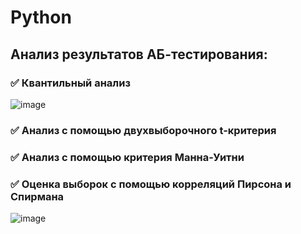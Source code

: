 # Python
## Анализ результатов АБ-тестирования:
### :white_check_mark: Квантильный анализ
![image](https://user-images.githubusercontent.com/101996154/188288091-aa96c2a3-58c1-4fd1-be6f-f7b223f6d8a5.png)
### :white_check_mark: Анализ с помощью двухвыборочного t-критерия
### :white_check_mark: Анализ с помощью критерия Манна-Уитни
### :white_check_mark: Оценка выборок с помощью корреляций Пирсона и Спирмана
![image](https://user-images.githubusercontent.com/101996154/188288047-e5f1e9fe-dfcb-4aeb-a85a-6db515eeb2b7.png)

